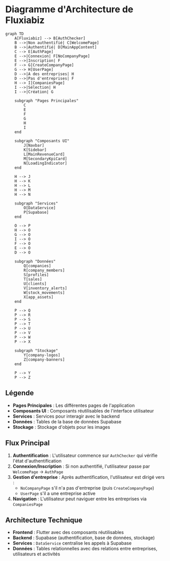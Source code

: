 # Diagramme d'Architecture de Fluxiabiz

```mermaid
graph TD
    A[Fluxiabiz] --> B[AuthChecker]
    B -->|Non authentifié| C[WelcomePage]
    B -->|Authentifié| D[MainAppContent]
    C --> E[AuthPage]
    E -->|Connexion| F[NoCompanyPage]
    E -->|Inscription| F
    F --> G[CreateCompanyPage]
    G --> H[UserPage]
    D -->|A des entreprises| H
    D -->|Pas d'entreprises| F
    H --> I[CompaniesPage]
    I -->|Sélection| H
    I -->|Création| G

    subgraph "Pages Principales"
        C
        E
        F
        G
        H
        I
    end

    subgraph "Composants UI"
        J[Navbar]
        K[Sidebar]
        L[MainRevenueCard]
        M[SecondaryKpiCard]
        N[LoadingIndicator]
    end

    H --> J
    H --> K
    H --> L
    H --> M
    H --> N

    subgraph "Services"
        O[DataService]
        P[Supabase]
    end

    O --> P
    H --> O
    G --> O
    I --> O
    F --> O
    E --> O
    D --> O

    subgraph "Données"
        Q[companies]
        R[company_members]
        S[profiles]
        T[sales]
        U[clients]
        V[inventory_alerts]
        W[stock_movements]
        X[app_assets]
    end

    P --> Q
    P --> R
    P --> S
    P --> T
    P --> U
    P --> V
    P --> W
    P --> X

    subgraph "Stockage"
        Y[company-logos]
        Z[company-banners]
    end

    P --> Y
    P --> Z
```

## Légende

- **Pages Principales** : Les différentes pages de l'application
- **Composants UI** : Composants réutilisables de l'interface utilisateur
- **Services** : Services pour interagir avec le backend
- **Données** : Tables de la base de données Supabase
- **Stockage** : Stockage d'objets pour les images

## Flux Principal

1. **Authentification** : L'utilisateur commence sur `AuthChecker` qui vérifie l'état d'authentification
2. **Connexion/Inscription** : Si non authentifié, l'utilisateur passe par `WelcomePage` → `AuthPage`
3. **Gestion d'entreprise** : Après authentification, l'utilisateur est dirigé vers :
   - `NoCompanyPage` s'il n'a pas d'entreprise (puis `CreateCompanyPage`)
   - `UserPage` s'il a une entreprise active
4. **Navigation** : L'utilisateur peut naviguer entre les entreprises via `CompaniesPage`

## Architecture Technique

- **Frontend** : Flutter avec des composants réutilisables
- **Backend** : Supabase (authentification, base de données, stockage)
- **Services** : `DataService` centralise les appels à Supabase
- **Données** : Tables relationnelles avec des relations entre entreprises, utilisateurs et activités